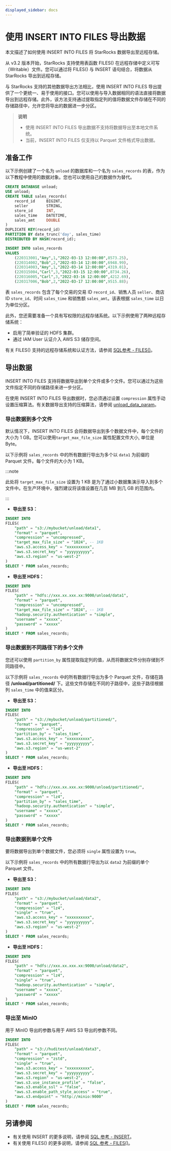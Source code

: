 ```yaml
---
displayed_sidebar: docs
---
```


# 使用 INSERT INTO FILES 导出数据

本文描述了如何使用 INSERT INTO FILES 将 StarRocks 数据导出至远程存储。

从 v3.2 版本开始，StarRocks 支持使用表函数 FILES() 在远程存储中定义可写（Writable）文件。您可以通过将 FILES() 与 INSERT 语句结合，将数据从 StarRocks 导出到远程存储。

与 StarRocks 支持的其他数据导出方法相比，使用 INSERT INTO FILES 导出提供了一个更统一、易于使用的接口。您可以使用与导入数据相同的语法直接将数据导出到远程存储。此外，该方法支持通过提取指定列的值将数据文件存储在不同的存储路径中，允许您将导出的数据进一步分区。

> **说明**
>
> - 使用 INSERT INTO FILES 导出数据不支持将数据导出至本地文件系统。
> - 当前，INSERT INTO FILES 仅支持以 Parquet 文件格式导出数据。

## 准备工作

以下示例创建了一个名为 `unload` 的数据库和一个名为 `sales_records` 的表，作为以下教程中使用的数据对象。您也可以使用自己的数据作为替代。

```SQL
CREATE DATABASE unload;
USE unload;
CREATE TABLE sales_records(
    record_id     BIGINT,
    seller        STRING,
    store_id      INT,
    sales_time    DATETIME,
    sales_amt     DOUBLE
)
DUPLICATE KEY(record_id)
PARTITION BY date_trunc('day', sales_time)
DISTRIBUTED BY HASH(record_id);

INSERT INTO sales_records
VALUES
    (220313001,"Amy",1,"2022-03-13 12:00:00",8573.25),
    (220314002,"Bob",2,"2022-03-14 12:00:00",6948.99),
    (220314003,"Amy",1,"2022-03-14 12:00:00",4319.01),
    (220315004,"Carl",3,"2022-03-15 12:00:00",8734.26),
    (220316005,"Carl",3,"2022-03-16 12:00:00",4212.69),
    (220317006,"Bob",2,"2022-03-17 12:00:00",9515.88);
```

表 `sales_records` 包含了每个交易的交易 ID `record_id`、销售人员 `seller`、商店 ID `store_id`、时间 `sales_time` 和销售额 `sales_amt`。该表根据 `sales_time` 以日为单位分区。

此外，您还需要准备一个具有写权限的远程存储系统。以下示例使用了两种远程存储系统：

- 启用了简单验证的 HDFS 集群。
- 通过 IAM User 认证介入 AWS S3 储存空间。

有关 FILES() 支持的远程存储系统和认证方法，请参阅 [SQL参考 - FILES()](../sql-reference/sql-functions/table-functions/files.md)。

## 导出数据

INSERT INTO FILES 支持将数据导出到单个文件或多个文件。您可以通过为这些文件指定不同的存储路径来进一步分区。

在使用 INSERT INTO FILES 导出数据时，您必须通过设置 `compression` 属性手动设置压缩算法。有关数据导出支持的压缩算法，请参阅 [unload_data_param](../sql-reference/sql-functions/table-functions/files.md#unload_data_param)。

### 导出数据到多个文件

默认情况下，INSERT INTO FILES 会将数据导出到多个数据文件中，每个文件的大小为 1 GB。您可以使用`target_max_file_size` 属性配置文件大小, 单位是 Byte。

以下示例将 `sales_records` 中的所有数据行导出为多个以 `data1` 为前缀的 Parquet 文件。每个文件的大小为 1 KB。

:::note

此处将 `target_max_file_size` 设置为 1 KB 是为了通过小数据集演示导入到多个文件中。在生产环境中，强烈建议将该值设置在几百 MB 到几 GB 的范围内。

:::

- **导出至 S3：**

```SQL
INSERT INTO 
FILES(
    "path" = "s3://mybucket/unload/data1",
    "format" = "parquet",
    "compression" = "uncompressed",
    "target_max_file_size" = "1024", -- 1KB
    "aws.s3.access_key" = "xxxxxxxxxx",
    "aws.s3.secret_key" = "yyyyyyyyyy",
    "aws.s3.region" = "us-west-2"
)
SELECT * FROM sales_records;
```

- **导出至 HDFS：**

```SQL
INSERT INTO 
FILES(
    "path" = "hdfs://xxx.xx.xxx.xx:9000/unload/data1",
    "format" = "parquet",
    "compression" = "uncompressed",
    "target_max_file_size" = "1024", -- 1KB
    "hadoop.security.authentication" = "simple",
    "username" = "xxxxx",
    "password" = "xxxxx"
)
SELECT * FROM sales_records;
```

### 导出数据到不同路径下的多个文件

您还可以使用 `partition_by` 属性提取指定列的值，从而将数据文件分别存储到不同路径中。

以下示例将 `sales_records` 中的所有数据行导出为多个 Parquet 文件，存储在路径 **/unload/partitioned/** 下。这些文件存储在不同的子路径中，这些子路径根据列 `sales_time` 中的值来区分。

- **导出至 S3：**

```SQL
INSERT INTO 
FILES(
    "path" = "s3://mybucket/unload/partitioned/",
    "format" = "parquet",
    "compression" = "lz4",
    "partition_by" = "sales_time",
    "aws.s3.access_key" = "xxxxxxxxxx",
    "aws.s3.secret_key" = "yyyyyyyyyy",
    "aws.s3.region" = "us-west-2"
)
SELECT * FROM sales_records;
```

- **导出至 HDFS：**

```SQL
INSERT INTO 
FILES(
    "path" = "hdfs://xxx.xx.xxx.xx:9000/unload/partitioned/",
    "format" = "parquet",
    "compression" = "lz4",
    "partition_by" = "sales_time",
    "hadoop.security.authentication" = "simple",
    "username" = "xxxxx",
    "password" = "xxxxx"
)
SELECT * FROM sales_records;
```

### 导出数据到单个文件

要将数据导出到单个数据文件，您必须将 `single` 属性设置为 `true`。

以下示例将 `sales_records` 中的所有数据行导出为以 `data2` 为前缀的单个 Parquet 文件。

- **导出至 S3：**

```SQL
INSERT INTO 
FILES(
    "path" = "s3://mybucket/unload/data2",
    "format" = "parquet",
    "compression" = "lz4",
    "single" = "true",
    "aws.s3.access_key" = "xxxxxxxxxx",
    "aws.s3.secret_key" = "yyyyyyyyyy",
    "aws.s3.region" = "us-west-2"
)
SELECT * FROM sales_records;
```

- **导出至 HDFS：**

```SQL
INSERT INTO 
FILES(
    "path" = "hdfs://xxx.xx.xxx.xx:9000/unload/data2",
    "format" = "parquet",
    "compression" = "lz4",
    "single" = "true",
    "hadoop.security.authentication" = "simple",
    "username" = "xxxxx",
    "password" = "xxxxx"
)
SELECT * FROM sales_records;
```

### 导出至 MinIO

用于 MinIO 导出的参数与用于 AWS S3 导出的参数不同。

```SQL
INSERT INTO 
FILES(
    "path" = "s3://huditest/unload/data3",
    "format" = "parquet",
    "compression" = "zstd",
    "single" = "true",
    "aws.s3.access_key" = "xxxxxxxxxx",
    "aws.s3.secret_key" = "yyyyyyyyyy",
    "aws.s3.region" = "us-west-2",
    "aws.s3.use_instance_profile" = "false",
    "aws.s3.enable_ssl" = "false",
    "aws.s3.enable_path_style_access" = "true",
    "aws.s3.endpoint" = "http://minio:9000"
)
SELECT * FROM sales_records;
```

## 另请参阅

- 有关使用 INSERT 的更多说明，请参阅 [SQL 参考 - INSERT](../sql-reference/sql-statements/loading_unloading/INSERT.md)。
- 有关使用 FILES() 的更多说明，请参阅 [SQL 参考 - FILES()](../sql-reference/sql-functions/table-functions/files.md)。
